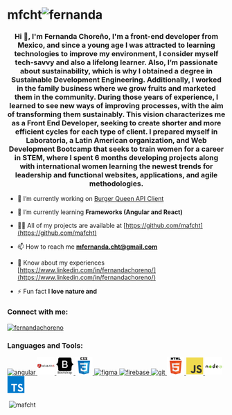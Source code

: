# mfcht![fernanda](https://drive.google.com/file/d/1Hx-C0T0tCiXHkg8MrLf-zvNF6936U61R/view?usp=share_link)


<h3 align="center">Hi 👋, I'm Fernanda Choreño, I'm a front-end developer from Mexico, and since a young age I was attracted to learning technologies to improve my environment, I consider myself tech-savvy and also a lifelong learner. Also, I’m passionate about sustainability, which is why I obtained a degree in Sustainable Development Engineering. Additionally, I worked in the family business where we grow fruits and marketed them in the community. During those years of experience, I learned to see new ways of improving processes, with the aim of transforming them sustainably. This vision characterizes me as a Front End Developer, seeking to create shorter and more efficient cycles for each type of client. I prepared myself in Laboratoria, a Latin American organization, and Web Development Bootcamp that seeks to train women for a career in STEM, where I spent 6 months developing projects along with international women learning the newest trends for leadership and functional websites, applications, and agile methodologies. </h3>


- 🔭 I’m currently working on [Burger Queen API Client](https://github.com/mafcht/DEV003-burger-queen-api-client)

- 🌱 I’m currently learning **Frameworks (Angular and React)**

- 👨‍💻 All of my projects are available at [https://github.com/mafcht](https://github.com/mafcht)

- 📫 How to reach me **mfernanda.cht@gmail.com**

- 📄 Know about my experiences [https://www.linkedin.com/in/fernandachoreno/](https://www.linkedin.com/in/fernandachoreno/)

- ⚡ Fun fact **I love nature and**

<h3 align="left">Connect with me:</h3>
<p align="left">
<a href="https://linkedin.com/in/fernandachoreno" target="blank"><img align="center" src="https://raw.githubusercontent.com/rahuldkjain/github-profile-readme-generator/master/src/images/icons/Social/linked-in-alt.svg" alt="fernandachoreno" height="30" width="40" /></a>
</p>

<h3 align="left">Languages and Tools:</h3>
<p align="left"> <a href="https://angular.io" target="_blank" rel="noreferrer"> <img src="https://angular.io/assets/images/logos/angular/angular.svg" alt="angular" width="40" height="40"/> </a> <a href="https://angular.io" target="_blank" rel="noreferrer"> <img src="https://raw.githubusercontent.com/devicons/devicon/master/icons/angularjs/angularjs-original-wordmark.svg" alt="angularjs" width="40" height="40"/> </a> <a href="https://getbootstrap.com" target="_blank" rel="noreferrer"> <img src="https://raw.githubusercontent.com/devicons/devicon/master/icons/bootstrap/bootstrap-plain-wordmark.svg" alt="bootstrap" width="40" height="40"/> </a> <a href="https://www.w3schools.com/css/" target="_blank" rel="noreferrer"> <img src="https://raw.githubusercontent.com/devicons/devicon/master/icons/css3/css3-original-wordmark.svg" alt="css3" width="40" height="40"/> </a> <a href="https://www.figma.com/" target="_blank" rel="noreferrer"> <img src="https://www.vectorlogo.zone/logos/figma/figma-icon.svg" alt="figma" width="40" height="40"/> </a> <a href="https://firebase.google.com/" target="_blank" rel="noreferrer"> <img src="https://www.vectorlogo.zone/logos/firebase/firebase-icon.svg" alt="firebase" width="40" height="40"/> </a> <a href="https://git-scm.com/" target="_blank" rel="noreferrer"> <img src="https://www.vectorlogo.zone/logos/git-scm/git-scm-icon.svg" alt="git" width="40" height="40"/> </a> <a href="https://www.w3.org/html/" target="_blank" rel="noreferrer"> <img src="https://raw.githubusercontent.com/devicons/devicon/master/icons/html5/html5-original-wordmark.svg" alt="html5" width="40" height="40"/> </a> <a href="https://developer.mozilla.org/en-US/docs/Web/JavaScript" target="_blank" rel="noreferrer"> <img src="https://raw.githubusercontent.com/devicons/devicon/master/icons/javascript/javascript-original.svg" alt="javascript" width="40" height="40"/> </a> <a href="https://nodejs.org" target="_blank" rel="noreferrer"> <img src="https://raw.githubusercontent.com/devicons/devicon/master/icons/nodejs/nodejs-original-wordmark.svg" alt="nodejs" width="40" height="40"/> </a> <a href="https://www.typescriptlang.org/" target="_blank" rel="noreferrer"> <img src="https://raw.githubusercontent.com/devicons/devicon/master/icons/typescript/typescript-original.svg" alt="typescript" width="40" height="40"/> </a> </p>

<p>&nbsp;<img align="center" src="https://github-readme-stats.vercel.app/api?username=mafcht&show_icons=true&locale=en" alt="mafcht" /></p>
